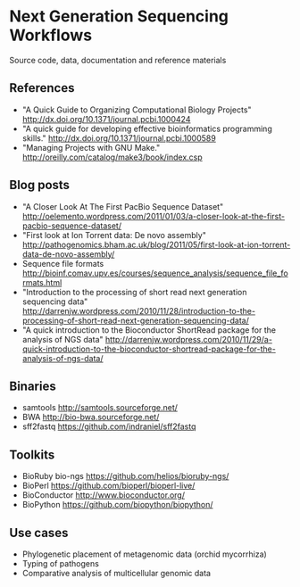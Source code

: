Next Generation Sequencing Workflows
====================================

Source code, data, documentation and reference materials

References
----------
* "A Quick Guide to Organizing Computational Biology Projects" http://dx.doi.org/10.1371/journal.pcbi.1000424
* "A quick guide for developing effective bioinformatics programming skills." http://dx.doi.org/10.1371/journal.pcbi.1000589
* "Managing Projects with GNU Make." http://oreilly.com/catalog/make3/book/index.csp

Blog posts
----------
* "A Closer Look At The First PacBio Sequence Dataset" http://oelemento.wordpress.com/2011/01/03/a-closer-look-at-the-first-pacbio-sequence-dataset/
* "First look at Ion Torrent data: De novo assembly" http://pathogenomics.bham.ac.uk/blog/2011/05/first-look-at-ion-torrent-data-de-novo-assembly/
* Sequence file formats http://bioinf.comav.upv.es/courses/sequence_analysis/sequence_file_formats.html
* "Introduction to the processing of short read next generation sequencing data" http://darrenjw.wordpress.com/2010/11/28/introduction-to-the-processing-of-short-read-next-generation-sequencing-data/
* "A quick introduction to the Bioconductor ShortRead package for the analysis of NGS data" http://darrenjw.wordpress.com/2010/11/29/a-quick-introduction-to-the-bioconductor-shortread-package-for-the-analysis-of-ngs-data/

Binaries
--------
* samtools http://samtools.sourceforge.net/
* BWA http://bio-bwa.sourceforge.net/
* sff2fastq https://github.com/indraniel/sff2fastq

Toolkits
--------
* BioRuby bio-ngs https://github.com/helios/bioruby-ngs/
* BioPerl https://github.com/bioperl/bioperl-live/
* BioConductor http://www.bioconductor.org/
* BioPython https://github.com/biopython/biopython/

Use cases
---------
* Phylogenetic placement of metagenomic data (orchid mycorrhiza)
* Typing of pathogens
* Comparative analysis of multicellular genomic data

